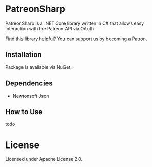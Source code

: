 # PatreonSharp
PatreonSharp is a .NET Core library written in C# that allows easy interaction with the Patreon API via OAuth

Find this library helpful? You can support us by becoming a [Patron](https://www.patreon.com/malupdaterosx).

## Installation
Package is available via NuGet.

## Dependencies
* Newtonsoft.Json

## How to Use
todo

# License
Licensed under Apache License 2.0.
